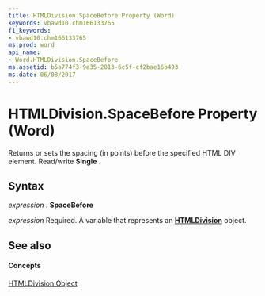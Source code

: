 ```yaml
---
title: HTMLDivision.SpaceBefore Property (Word)
keywords: vbawd10.chm166133765
f1_keywords:
- vbawd10.chm166133765
ms.prod: word
api_name:
- Word.HTMLDivision.SpaceBefore
ms.assetid: b5a774f3-9a35-2813-6c5f-cf2bae16b493
ms.date: 06/08/2017
---
```



# HTMLDivision.SpaceBefore Property (Word)

Returns or sets the spacing (in points) before the specified HTML DIV element. Read/write  **Single** .


## Syntax

 _expression_ . **SpaceBefore**

 _expression_ Required. A variable that represents an **[HTMLDivision](htmldivision-object-word.md)** object.


## See also


#### Concepts


[HTMLDivision Object](htmldivision-object-word.md)

